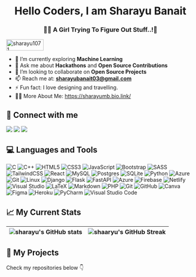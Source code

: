 
<h1 align="center">Hello Coders, I am Sharayu Banait</h1>

<h3 align="center"> 👩‍💻 A Girl Trying To Figure Out Stuff..!🔎</h3>

<p align="left"> <img src="https://komarev.com/ghpvc/?username=sharayu1071&label=Profile%20views&color=83b60e&style=flat" alt="sharayu1071" width="100" height="30"  /> </p>

- 🔭 I’m currently exploring <b>Machine Learning</b>
- 💬 Ask me about **Hackathons** and **Open Source Contributions** 
- 👯 I’m looking to collaborate on **Open Source Projects**
- 📫 Reach me at: **sharayubanait03@gmail.com**
- ⚡ Fun fact: I love designing and travelling.
- 👩‍💻 More About Me: https://sharayumb.bio.link/
  
  


## 🤝 Connect with me
[<img src="https://img.shields.io/badge/linkedin-%230077B5.svg?&style=for-the-badge&logo=linkedin&logoColor=white">](https://www.linkedin.com/in/sharayu-banait-300092207/)
[<img src="https://img.shields.io/badge/Twitter-1DA1F2?style=for-the-badge&logo=twitter&logoColor=white">](https://twitter.com/shru_mb)
[<img src="https://img.shields.io/badge/youtube-c4302b?style=for-the-badge&logo=youtube&logoColor=white">](https://www.youtube.com/channel/UCxYhta_7kPKjb8MQEzL9SgA)

## 💻 Languages and Tools

<p>

 ![C](https://img.shields.io/badge/c-%2300599C.svg?style=for-the-badge&logo=c&logoColor=white)
 	![C++](https://img.shields.io/badge/c++-%2300599C.svg?style=for-the-badge&logo=c%2B%2B&logoColor=white)
  ![HTML5](https://img.shields.io/badge/html5-%23E34F26.svg?style=for-the-badge&logo=html5&logoColor=white)
  ![CSS3](https://img.shields.io/badge/css3-%231572B6.svg?style=for-the-badge&logo=css3&logoColor=white)
  ![JavaScript](https://img.shields.io/badge/javascript-%23323330.svg?style=for-the-badge&logo=javascript&logoColor=%23F7DF1E) 
  ![Bootstrap](https://img.shields.io/badge/bootstrap-%238511FA.svg?style=for-the-badge&logo=bootstrap&logoColor=white)
  ![SASS](https://img.shields.io/badge/SASS-hotpink.svg?style=for-the-badge&logo=SASS&logoColor=white)
  ![TailwindCSS](https://img.shields.io/badge/tailwindcss-%2338B2AC.svg?style=for-the-badge&logo=tailwind-css&logoColor=white)
  ![React](https://img.shields.io/badge/React-20232A?style=for-the-badge&logo=react&logoColor=61DAFB)
  ![MySQL](https://img.shields.io/badge/mysql-%2300f.svg?style=for-the-badge&logo=mysql&logoColor=white)
  	![Postgres](https://img.shields.io/badge/postgres-%23316192.svg?style=for-the-badge&logo=postgresql&logoColor=white)
   ![SQLite](https://img.shields.io/badge/sqlite-%2307405e.svg?style=for-the-badge&logo=sqlite&logoColor=white)
   ![Python](https://img.shields.io/badge/python-3670A0?style=for-the-badge&logo=python&logoColor=ffdd54)
  ![Azure](https://img.shields.io/badge/azure-%230072C6.svg?style=for-the-badge&logo=microsoftazure&logoColor=white)
   ![Git](https://img.shields.io/badge/git-%23F05033.svg?style=for-the-badge&logo=git&logoColor=white)
  ![Linux](https://img.shields.io/badge/Linux-FCC624?style=for-the-badge&logo=linux&logoColor=black)
  ![Django](https://img.shields.io/badge/django-%23092E20.svg?style=for-the-badge&logo=django&logoColor=white)
  ![Flask](https://img.shields.io/badge/flask-%23000.svg?style=for-the-badge&logo=flask&logoColor=white)
  ![FastAPI](https://img.shields.io/badge/FastAPI-005571?style=for-the-badge&logo=fastapi)
  ![Azure](https://img.shields.io/badge/azure-%230072C6.svg?style=for-the-badge&logo=microsoftazure&logoColor=white)
  	![Firebase](https://img.shields.io/badge/firebase-%23039BE5.svg?style=for-the-badge&logo=firebase)
   ![Netlify](https://img.shields.io/badge/netlify-%23000000.svg?style=for-the-badge&logo=netlify&logoColor=#00C7B7)
   ![Visual Studio](https://img.shields.io/badge/Visual%20Studio-5C2D91.svg?style=for-the-badge&logo=visual-studio&logoColor=white)
   ![LaTeX](https://img.shields.io/badge/latex-%23008080.svg?style=for-the-badge&logo=latex&logoColor=white)
   	![Markdown](https://img.shields.io/badge/markdown-%23000000.svg?style=for-the-badge&logo=markdown&logoColor=white)
    ![PHP](https://img.shields.io/badge/php-%23777BB4.svg?style=for-the-badge&logo=php&logoColor=white)
    	![Git](https://img.shields.io/badge/git-%23F05033.svg?style=for-the-badge&logo=git&logoColor=white)
     ![GitHub](https://img.shields.io/badge/github-%23121011.svg?style=for-the-badge&logo=github&logoColor=white)
     ![Canva](https://img.shields.io/badge/Canva-%2300C4CC.svg?style=for-the-badge&logo=Canva&logoColor=white)
     	![Figma](https://img.shields.io/badge/figma-%23F24E1E.svg?style=for-the-badge&logo=figma&logoColor=white)
      	![Heroku](https://img.shields.io/badge/heroku-%23430098.svg?style=for-the-badge&logo=heroku&logoColor=white)
       ![PyCharm](https://img.shields.io/badge/pycharm-143?style=for-the-badge&logo=pycharm&logoColor=black&color=black&labelColor=green)
       ![Visual Studio Code](https://img.shields.io/badge/Visual%20Studio%20Code-0078d7.svg?style=for-the-badge&logo=visual-studio-code&logoColor=white)
  
</p>


## 📈 My Current Stats

| ![sharayu's GitHub stats](https://github-readme-stats.vercel.app/api?username=sharayu1071&show_icons=true&theme=city_lights) | ![shaaryu's GitHub Streak](https://github-readme-streak-stats.herokuapp.com/?user=sharayu1071&theme=city-lights) |
| :---: | :---: |






## 📌 My Projects
<p>
Check my repositories below 👇
</p>
</div>

